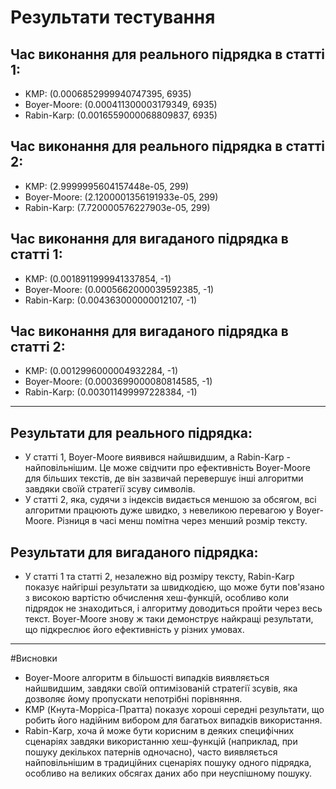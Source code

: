 # Результати тестування 

## Час виконання для реального підрядка в статті 1:
- KMP: (0.0006852999940747395, 6935)
- Boyer-Moore: (0.000411300003179349, 6935)
- Rabin-Karp: (0.0016559000068809837, 6935)

## Час виконання для реального підрядка в статті 2:
- KMP: (2.9999995604157448e-05, 299)
- Boyer-Moore: (2.1200001356191933e-05, 299)
- Rabin-Karp: (7.720000576227903e-05, 299)

## Час виконання для вигаданого підрядка в статті 1:
- KMP: (0.0018911999941337854, -1)
- Boyer-Moore: (0.0005662000039592385, -1)
- Rabin-Karp: (0.004363000000012107, -1)

## Час виконання для вигаданого підрядка в статті 2:
- KMP: (0.0012996000004932284, -1)
- Boyer-Moore: (0.0003699000080814585, -1)
- Rabin-Karp: (0.003011499997228384, -1)

---

## Результати для реального підрядка:
- У статті 1, Boyer-Moore виявився найшвидшим, а Rabin-Karp - найповільнішим. Це може свідчити про ефективність Boyer-Moore для більших текстів, де він зазвичай перевершує інші алгоритми завдяки своїй стратегії зсуву символів.
- У статті 2, яка, судячи з індексів видається меншою за обсягом, всі алгоритми працюють дуже швидко, з невеликою перевагою у Boyer-Moore. Різниця в часі менш помітна через менший розмір тексту.
## Результати для вигаданого підрядка:
- У статті 1 та статті 2, незалежно від розміру тексту, Rabin-Karp показує найгірші результати за швидкодією, що може бути пов'язано з високою вартістю обчислення хеш-функцій, особливо коли підрядок не знаходиться, і алгоритму доводиться пройти через весь текст. Boyer-Moore знову ж таки демонструє найкращі результати, що підкреслює його ефективність у різних умовах.

---

#Висновки
- Boyer-Moore алгоритм в більшості випадків виявляється найшвидшим, завдяки своїй оптимізованій стратегії зсувів, яка дозволяє йому пропускати непотрібні порівняння.
- KMP (Кнута-Морріса-Пратта) показує хороші середні результати, що робить його надійним вибором для багатьох випадків використання.
- Rabin-Karp, хоча й може бути корисним в деяких специфічних сценаріях завдяки використанню хеш-функцій (наприклад, при пошуку декількох патернів одночасно), часто виявляється найповільнішим в традиційних сценаріях пошуку одного підрядка, особливо на великих обсягах даних або при неуспішному пошуку.
